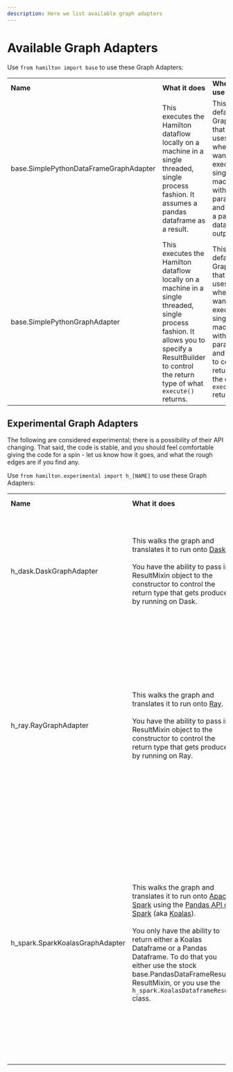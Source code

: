 ```yaml
---
description: Here we list available graph adapters
---
```


# Available Graph Adapters

Use `from hamilton import base` to use these Graph Adapters:

|                                        |                                                                                                                                                                                                         |                                                                                                                                                                                                                      |
| -------------------------------------- | ------------------------------------------------------------------------------------------------------------------------------------------------------------------------------------------------------- | -------------------------------------------------------------------------------------------------------------------------------------------------------------------------------------------------------------------- |
| **Name**                               | **What it does**                                                                                                                                                                                        | **When you'd use it**                                                                                                                                                                                                |
| base.SimplePythonDataFrameGraphAdapter | This executes the Hamilton dataflow locally on a machine in a single threaded, single process fashion. It assumes a pandas dataframe as a result.                                                       | This is the default GraphAdapter that Hamilton uses. Use this when you want to execute on a single machine, without parallelization, and you want a pandas dataframe as output.                                      |
| base.SimplePythonGraphAdapter          | This executes the Hamilton dataflow locally on a machine in a single threaded, single process fashion. It allows you to specify a ResultBuilder to control the return type of what `execute()` returns. | This is the default GraphAdapter that Hamilton uses. Use this when you want to execute on a single machine, without parallelization, and you want to control the return type of the object that `execute()` returns. |

## Experimental Graph Adapters

The following are considered experimental; there is a possibility of their API changing. That said, the code is stable, and you should feel comfortable giving the code for a spin - let us know how it goes, and what the rough edges are if you find any.

Use `from hamilton.experimental import h_[NAME]` to use these Graph Adapters:

|                                  |                                                                                                                                                                                                                                                                                                                                                                                                                                                                                                                                                                |                                                                                                                                                                                                                                                                                      |
| -------------------------------- | -------------------------------------------------------------------------------------------------------------------------------------------------------------------------------------------------------------------------------------------------------------------------------------------------------------------------------------------------------------------------------------------------------------------------------------------------------------------------------------------------------------------------------------------------------------- | ------------------------------------------------------------------------------------------------------------------------------------------------------------------------------------------------------------------------------------------------------------------------------------ |
| **Name**                         | **What it does**                                                                                                                                                                                                                                                                                                                                                                                                                                                                                                                                               | **When you'd use it**                                                                                                                                                                                                                                                                |
| h\_dask.DaskGraphAdapter         | <p>This walks the graph and translates it to run onto <a href="https://dask.org/">Dask</a>. <br><br>You have the ability to pass in a ResultMixin object to the constructor to control the return type that gets produce by running on Dask.</p>                                                                                                                                                                                                                                                                                                               | Use this if you want to utilize multiple cores on a single machine, or you want to scale to large data set sizes with a Dask cluster that you can connect to.                                                                                                                        |
| h\_ray.RayGraphAdapter           | <p>This walks the graph and translates it to run onto <a href="https://ray.io/">Ray</a>. <br><br>You have the ability to pass in a ResultMixin object to the constructor to control the return type that gets produce by running on Ray.</p>                                                                                                                                                                                                                                                                                                                   | Use this if you want to utilize multiple cores on a single machine, or you want to scale to larger data set sizes with a Ray cluster that you can connect to. Note: you are still constrained by machine memory size with Ray; you can't just scale to any dataset size.             |
| h\_spark.SparkKoalasGraphAdapter | <p>This walks the graph and translates it to run onto <a href="https://spark.apache.org/">Apache Spark</a> using the <a href="https://spark.apache.org/docs/latest/api/python/user_guide/pandas_on_spark/index.html">Pandas API on Spark</a> (aka <a href="https://koalas.readthedocs.io/en/latest">Koalas</a>). <br><br>You only have the ability to return either a Koalas Dataframe or a Pandas Dataframe. To do that you either use the stock base.PandasDataFrameResult ResultMixin, or you use the <code>h_spark.KoalasDataframeResult</code> class.</p> | <p>You'd generally use this if you have an existing spark cluster running in your workplace, and you want to scale to very large data set sizes.<br><br>Note this GraphAdapter has only been tested to work on Spark 3.2+ when Koalas became part of the standard Spark library.</p> |

